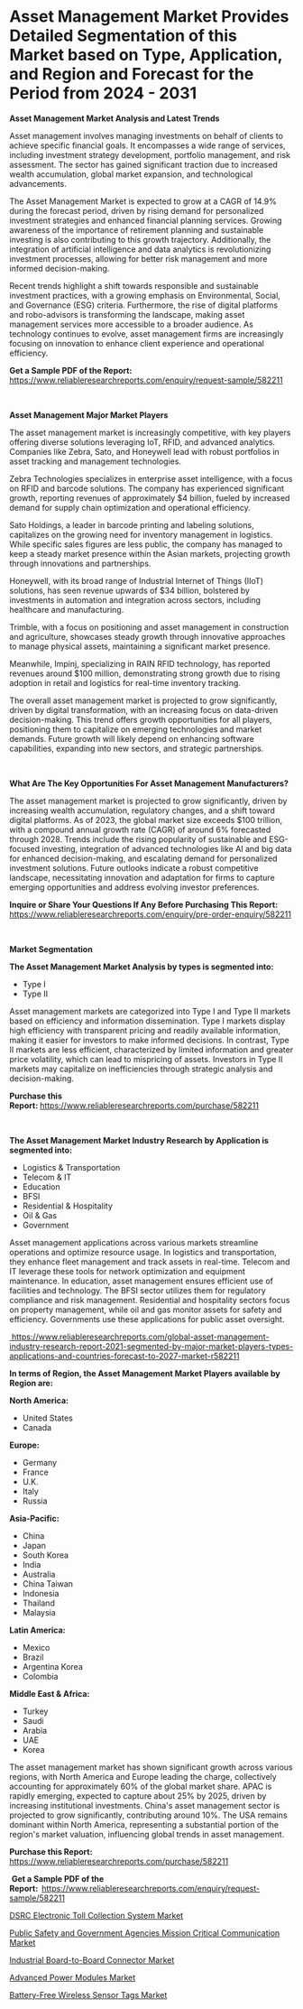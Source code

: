 <p><h1>Asset Management Market Provides Detailed Segmentation of this Market based on Type, Application, and Region and Forecast for the Period from 2024 - 2031</h1></p><p><strong>Asset Management Market Analysis and Latest Trends</strong></p>
<p><p>Asset management involves managing investments on behalf of clients to achieve specific financial goals. It encompasses a wide range of services, including investment strategy development, portfolio management, and risk assessment. The sector has gained significant traction due to increased wealth accumulation, global market expansion, and technological advancements.</p><p>The Asset Management Market is expected to grow at a CAGR of 14.9% during the forecast period, driven by rising demand for personalized investment strategies and enhanced financial planning services. Growing awareness of the importance of retirement planning and sustainable investing is also contributing to this growth trajectory. Additionally, the integration of artificial intelligence and data analytics is revolutionizing investment processes, allowing for better risk management and more informed decision-making.</p><p>Recent trends highlight a shift towards responsible and sustainable investment practices, with a growing emphasis on Environmental, Social, and Governance (ESG) criteria. Furthermore, the rise of digital platforms and robo-advisors is transforming the landscape, making asset management services more accessible to a broader audience. As technology continues to evolve, asset management firms are increasingly focusing on innovation to enhance client experience and operational efficiency.</p></p>
<p><strong>Get a Sample PDF of the Report:&nbsp;</strong> <a href="https://www.reliableresearchreports.com/enquiry/request-sample/582211?utm_campaign=34&utm_medium=2&utm_source=Github&utm_content=ia&utm_term=08122024&utm_id=asset-management">https://www.reliableresearchreports.com/enquiry/request-sample/582211</a></p>
<p>&nbsp;</p>
<p><strong>Asset Management Major Market Players</strong></p>
<p><p>The asset management market is increasingly competitive, with key players offering diverse solutions leveraging IoT, RFID, and advanced analytics. Companies like Zebra, Sato, and Honeywell lead with robust portfolios in asset tracking and management technologies. </p><p>Zebra Technologies specializes in enterprise asset intelligence, with a focus on RFID and barcode solutions. The company has experienced significant growth, reporting revenues of approximately $4 billion, fueled by increased demand for supply chain optimization and operational efficiency.</p><p>Sato Holdings, a leader in barcode printing and labeling solutions, capitalizes on the growing need for inventory management in logistics. While specific sales figures are less public, the company has managed to keep a steady market presence within the Asian markets, projecting growth through innovations and partnerships.</p><p>Honeywell, with its broad range of Industrial Internet of Things (IIoT) solutions, has seen revenue upwards of $34 billion, bolstered by investments in automation and integration across sectors, including healthcare and manufacturing. </p><p>Trimble, with a focus on positioning and asset management in construction and agriculture, showcases steady growth through innovative approaches to manage physical assets, maintaining a significant market presence.</p><p>Meanwhile, Impinj, specializing in RAIN RFID technology, has reported revenues around $100 million, demonstrating strong growth due to rising adoption in retail and logistics for real-time inventory tracking.</p><p>The overall asset management market is projected to grow significantly, driven by digital transformation, with an increasing focus on data-driven decision-making. This trend offers growth opportunities for all players, positioning them to capitalize on emerging technologies and market demands. Future growth will likely depend on enhancing software capabilities, expanding into new sectors, and strategic partnerships.</p></p>
<p>&nbsp;</p>
<p><strong>What Are The Key Opportunities For Asset Management Manufacturers?</strong></p>
<p><p>The asset management market is projected to grow significantly, driven by increasing wealth accumulation, regulatory changes, and a shift toward digital platforms. As of 2023, the global market size exceeds $100 trillion, with a compound annual growth rate (CAGR) of around 6% forecasted through 2028. Trends include the rising popularity of sustainable and ESG-focused investing, integration of advanced technologies like AI and big data for enhanced decision-making, and escalating demand for personalized investment solutions. Future outlooks indicate a robust competitive landscape, necessitating innovation and adaptation for firms to capture emerging opportunities and address evolving investor preferences.</p></p>
<p><strong>Inquire or Share Your Questions If Any Before Purchasing This Report:</strong> <a href="https://www.reliableresearchreports.com/enquiry/pre-order-enquiry/582211?utm_campaign=34&utm_medium=2&utm_source=Github&utm_content=ia&utm_term=08122024&utm_id=asset-management">https://www.reliableresearchreports.com/enquiry/pre-order-enquiry/582211</a></p>
<p>&nbsp;</p>
<p><strong>Market Segmentation</strong></p>
<p><strong>The Asset Management Market Analysis by types is segmented into:</strong></p>
<p><ul><li>Type I</li><li>Type II</li></ul></p>
<p><p>Asset management markets are categorized into Type I and Type II markets based on efficiency and information dissemination. Type I markets display high efficiency with transparent pricing and readily available information, making it easier for investors to make informed decisions. In contrast, Type II markets are less efficient, characterized by limited information and greater price volatility, which can lead to mispricing of assets. Investors in Type II markets may capitalize on inefficiencies through strategic analysis and decision-making.</p></p>
<p><strong>Purchase this Report:&nbsp;</strong><a href="https://www.reliableresearchreports.com/purchase/582211?utm_campaign=34&utm_medium=2&utm_source=Github&utm_content=ia&utm_term=08122024&utm_id=asset-management">https://www.reliableresearchreports.com/purchase/582211</a></p>
<p>&nbsp;</p>
<p><strong>The Asset Management Market Industry Research by Application is segmented into:</strong></p>
<p><ul><li>Logistics & Transportation</li><li>Telecom & IT</li><li>Education</li><li>BFSI</li><li>Residential & Hospitality</li><li>Oil & Gas</li><li>Government</li></ul></p>
<p><p>Asset management applications across various markets streamline operations and optimize resource usage. In logistics and transportation, they enhance fleet management and track assets in real-time. Telecom and IT leverage these tools for network optimization and equipment maintenance. In education, asset management ensures efficient use of facilities and technology. The BFSI sector utilizes them for regulatory compliance and risk management. Residential and hospitality sectors focus on property management, while oil and gas monitor assets for safety and efficiency. Governments use these applications for public asset oversight.</p></p>
<p><a href="https://www.reliableresearchreports.com/global-asset-management-industry-research-report-2021-segmented-by-major-market-players-types-applications-and-countries-forecast-to-2027-market-r582211?utm_campaign=34&utm_medium=2&utm_source=Github&utm_content=ia&utm_term=08122024&utm_id=asset-management">&nbsp;https://www.reliableresearchreports.com/global-asset-management-industry-research-report-2021-segmented-by-major-market-players-types-applications-and-countries-forecast-to-2027-market-r582211</a></p>
<p><strong>In terms of Region, the Asset Management Market Players available by Region are:</strong></p>
<p>
    <p> <strong> North America: </strong>
        <ul>
            <li>United States</li>
            <li>Canada</li>
        </ul>
        </p> 
    <p> <strong> Europe: </strong>
        <ul>
            <li>Germany</li>
            <li>France</li>
            <li>U.K.</li>
            <li>Italy</li>
            <li>Russia</li>
        </ul>
        </p> 
    <p> <strong> Asia-Pacific: </strong>
        <ul>
            <li>China</li>
            <li>Japan</li>
            <li>South Korea</li>
            <li>India</li>
            <li>Australia</li>
            <li>China Taiwan</li>
            <li>Indonesia</li>
            <li>Thailand</li>
            <li>Malaysia</li>
        </ul>
        </p> 
    <p> <strong> Latin America: </strong>
        <ul>
            <li>Mexico</li>
            <li>Brazil</li>
            <li>Argentina Korea</li>
            <li>Colombia</li>
        </ul>
        </p> 
    <p> <strong> Middle East & Africa: </strong>
        <ul>
            <li>Turkey</li>
            <li>Saudi</li>
            <li>Arabia</li>
            <li>UAE</li>
            <li>Korea</li>
        </ul>
    </p>
    </p>
<p><p>The asset management market has shown significant growth across various regions, with North America and Europe leading the charge, collectively accounting for approximately 60% of the global market share. APAC is rapidly emerging, expected to capture about 25% by 2025, driven by increasing institutional investments. China's asset management sector is projected to grow significantly, contributing around 10%. The USA remains dominant within North America, representing a substantial portion of the region's market valuation, influencing global trends in asset management.</p></p>
<p><strong>Purchase this Report: </strong><a href="https://www.reliableresearchreports.com/purchase/582211?utm_campaign=34&utm_medium=2&utm_source=Github&utm_content=ia&utm_term=08122024&utm_id=asset-management">https://www.reliableresearchreports.com/purchase/582211</a></p>
<p>&nbsp;<strong>Get a Sample PDF of the Report:&nbsp;&nbsp;</strong><a href="https://www.reliableresearchreports.com/enquiry/request-sample/582211?utm_campaign=34&utm_medium=2&utm_source=Github&utm_content=ia&utm_term=08122024&utm_id=asset-management">https://www.reliableresearchreports.com/enquiry/request-sample/582211</a></p>
<p><strong></strong></p>
<p><p><a href="https://www.linkedin.com/pulse/global-stu-mcqinsights-4nrpf?utm_campaign=34&utm_medium=2&utm_source=Github&utm_content=ia&utm_term=08122024&utm_id=asset-management">DSRC Electronic Toll Collection System Market</a></p><p><a href="https://www.linkedin.com/pulse/the-sympatico-insight-9odme?utm_campaign=34&utm_medium=2&utm_source=Github&utm_content=ia&utm_term=08122024&utm_id=asset-management">Public Safety and Government Agencies Mission Critical Communication Market</a></p><p><a href="https://www.linkedin.com/pulse/industrial-board-to-board-connector-market-research-smeye?utm_campaign=34&utm_medium=2&utm_source=Github&utm_content=ia&utm_term=08122024&utm_id=asset-management">Industrial Board-to-Board Connector Market</a></p><p><a href="https://github.com/AshikRahman991/Market-Research-Report-List-1/blob/main/advanced-power-modules-market.md?utm_campaign=34&utm_medium=2&utm_source=Github&utm_content=ia&utm_term=08122024&utm_id=asset-management">Advanced Power Modules Market</a></p><p><a href="https://github.com/HobertDavis43/Market-Research-Report-List-1/blob/main/battery-free-wireless-sensor-tags-market.md?utm_campaign=34&utm_medium=2&utm_source=Github&utm_content=ia&utm_term=08122024&utm_id=asset-management">Battery-Free Wireless Sensor Tags Market</a></p></p>